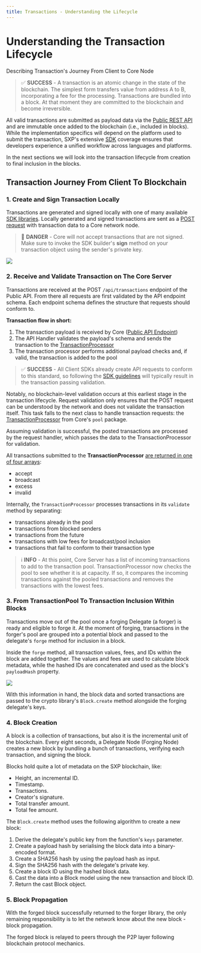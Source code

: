 ```yaml
---
title: Transactions - Understanding the Lifecycle
---
```


# Understanding the Transaction Lifecycle

Describing Transaction's Journey From Client to Core Node

> ✅ **SUCCESS** - A transaction is an atomic change in the state of the blockchain. The simplest form transfers value from address A to B, incorporating a fee for the processing. Transactions are bundled into a block. At that moment they are committed to the blockchain and become irreversible.

All valid transactions are submitted as payload data via the [Public REST API](/api/public-rest-api/getting-started) and are immutable once added to the blockchain (i.e., included in blocks). While the implementation specifics will depend on the platform used to submit the transaction, SXP's extensive [SDK](/api) coverage ensures that developers experience a unified workflow across languages and platforms.

In the next sections we will look into the transaction lifecycle from creation to final inclusion in the blocks.

## Transaction Journey From Client To Blockchain

### 1. Create and Sign Transaction Locally

Transactions are generated and signed locally with one of many available [SDK libraries](/sdk/documentation). Locally generated and signed transactions are sent as a [POST request](/api/public-rest-api/endpoints/transactions) with transaction data to a Core network node.

> 🛑 **DANGER** - Core will not accept transactions that are not signed. Make sure to invoke the SDK builder's **sign** method on your transaction object using the sender's private key.

![](/core/assets/send_to_node.png)

### 2. Receive and Validate Transaction on The Core Server

Transactions are received at the POST `/api/transactions` endpoint of the Public API. From there all requests are first validated by the API endpoint schema. Each endpoint schema defines the structure that requests should conform to.

**Transaction flow in short:**

1. The transaction payload is received by Core ([Public API Endpoint](/api/public-rest-api/endpoints/intro))
2. The API Handler validates the payload's schema and sends the transaction to the [TransactionProcessor](https://github.com/Solar-network/core/blob/75e3aa11e3466956fc7a860671bd4dd870a9d9fa/packages/pool/src/processor.ts)
3. The transaction processor performs additional payload checks and, if valid, the transaction is added to the pool

> ✅ **SUCCESS** - All Client SDKs already create API requests to conform to this standard, so following the [SDK guidelines](/sdk/guidelines/crypto) will typically result in the transaction passing validation.

Notably, no blockchain-level validation occurs at this earliest stage in the transaction lifecycle. Request validation only ensures that the POST request can be understood by the network and does not validate the transaction itself. This task falls to the next class to handle transaction requests: the [TransactionProcessor](https://github.com/Solar-network/core/blob/75e3aa11e3466956fc7a860671bd4dd870a9d9fa/packages/pool/src/processor.ts) from Core's `pool` package.

Assuming validation is successful, the posted transactions are processed by the request handler, which passes the data to the TransactionProcessor for validation.

All transactions submitted to the **TransactionProcessor** [are returned in one of four arrays](/api/public-rest-api/endpoints/transactions):

* accept
* broadcast
* excess
* invalid

Internally, the `TransactionProcessor` processes transactions in its `validate` method by separating:

* transactions already in the pool
* transactions from blocked senders
* transactions from the future
* transactions with low fees for broadcast/pool inclusion
* transactions that fail to conform to their transaction type

> ℹ️ **INFO** - At this point, Core Server has a list of incoming transactions to add to the transaction pool. TransactionProcessor now checks the pool to see whether it is at capacity. If so, it compares the incoming transactions against the pooled transactions and removes the transactions with the lowest fees.

### 3. From TransactionPool To Transaction Inclusion Within Blocks

Transactions move out of the pool once a forging Delegate (a forger) is ready and eligible to forge it. At the moment of forging, transactions in the forger's pool are grouped into a potential block and passed to the delegate's `forge` method for inclusion in a block.

Inside the `forge` method, all transaction values, fees, and IDs within the block are added together. The values and fees are used to calculate block metadata, while the hashed IDs are concatenated and used as the block's `payloadHash` property.

![](/core/assets/forger.png)

With this information in hand, the block data and sorted transactions are passed to the crypto library's `Block.create` method alongside the forging delegate's keys.

### 4. Block Creation

A block is a collection of transactions, but also it is the incremental unit of the blockchain. Every eight seconds, a Delegate Node (Forging Node) creates a new block by bundling a bunch of transactions, verifying each transaction, and signing the block.

Blocks hold quite a lot of metadata on the SXP blockchain, like:

* Height, an incremental ID.
* Timestamp.
* Transactions.
* Creator's signature.
* Total transfer amount.
* Total fee amount.

The `Block.create` method uses the following algorithm to create a new block:

1. Derive the delegate's public key from the function's `keys` parameter.
2. Create a payload hash by serialising the block data into a binary-encoded format.
3. Create a SHA256 hash by using the payload hash as input.
4. Sign the SHA256 hash with the delegate's private key.
5. Create a block ID using the hashed block data.
6. Cast the data into a Block model using the new transaction and block ID.
7. Return the cast Block object.

### 5. Block Propagation

With the forged block successfully returned to the forger library, the only remaining responsibility is to let the network know about the new block - block propagation.

The forged block is relayed to peers through the P2P layer following blockchain protocol mechanics.
